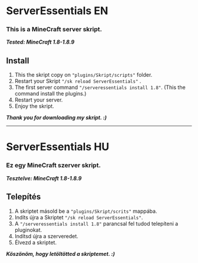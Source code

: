 # ServerEssentials EN
### This is a MineCraft server skript.
***Tested: MineCraft 1.8-1.8.9***

## Install
1. This the skript copy on `"plugins/Skript/scripts"` folder.
2. Restart your Skript `"/sk reload ServerEssentials"` .
3. The first server command `"/serveressentials install 1.8"`. (This the command install the plugins.)
4. Restart your server.
5. Enjoy the skript.

***Thank you for downloading my skript. :)***

***

# ServerEssentials HU
### Ez egy MineCraft szerver skript.
***Tesztelve: MineCraft 1.8-1.8.9***

## Telepítés
1. A skriptet másold be a `"plugins/Skript/scrits"` mappába.
2. Indíts újra a Skriptet `"/sk reload ServerEssentials"`.
3. A `"/serveressentials install 1.8"` parancsal fel tudod telepíteni a pluginokat.
4. Indítsd újra a szerveredet.
5. Élvezd a skriptet.

***Köszönöm, hogy letöltötted a skriptemet. :)***
